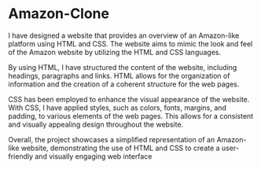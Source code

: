 # Amazon-Clone
I have designed a website that provides an overview of an Amazon-like platform using HTML and CSS. The website aims to mimic the look and feel of the Amazon website by utilizing the HTML and CSS languages.

By using HTML, I have structured the content of the website, including headings, paragraphs and links. HTML allows for the organization of information and the creation of a coherent structure for the web pages.

CSS has been employed to enhance the visual appearance of the website. With CSS, I have applied styles, such as colors, fonts, margins, and padding, to various elements of the web pages. This allows for a consistent and visually appealing design throughout the website.

Overall, the project showcases a simplified representation of an Amazon-like website, demonstrating the use of HTML and CSS to create a user-friendly and visually engaging web interface
